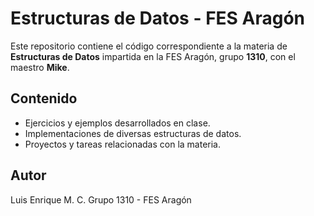 # Estructuras de Datos - FES Aragón

Este repositorio contiene el código correspondiente a la materia de **Estructuras de Datos** impartida en la FES Aragón, grupo **1310**, con el maestro **Mike**.

## Contenido

- Ejercicios y ejemplos desarrollados en clase.
- Implementaciones de diversas estructuras de datos.
- Proyectos y tareas relacionadas con la materia.

## Autor
Luis Enrique M. C.
Grupo 1310 - FES Aragón
